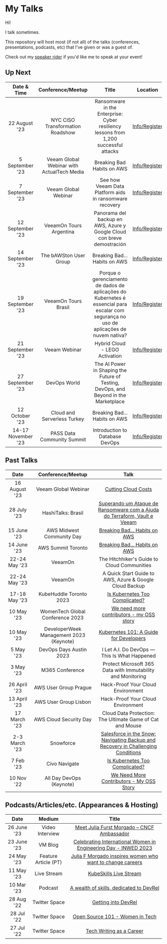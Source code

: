 My Talks
===================

Hi!

I talk sometimes.

This repository will host most (if not all) of the talks (conferences, presentations, podcasts, etc) that I've given or was a guest of.

Check out my [speaker rider](./speaker-rider.md) if you'd like me to speak at your event!

## Up Next


| Date & Time  | Conference/Meetup       | Title                                                       | Location                                      | 
|:------------:|:-----------------------:|:-----------------------------------------------------------:|:---------------------------------------------:|
| 22 August '23 | NYC CISO Transformation Roadshow | Ransomware in the Enterprise: Cyber resiliency lessons from 1,200 successful attacks  | [Info/Register](https://events.bizzabo.com/nyc-ciso-0822/home?widget=true) | 
| 5 September '23 | Veeam Global Webinar with ActualTech Media| Breaking Bad Habits on AWS | [Info/Register]() | 
| 7 September '23 | Veeam Global Webinar | See how Veeam Data Platform aids in ransomware recovery | [Info/Register]() | 
| 12 September '23 | VeeamOn Tours Argentina | Panorama del backup en AWS, Azure y Google Cloud con breve demostración  | [Info/Register](https://go.veeam.com/veeamon-tour-2023-argentina)  | 
| 14 September '23 | The bAWSton User Group  | Breaking Bad... Habits on AWS    | [Info/Register](https://www.meetup.com/the-boston-amazon-web-services-meetup-group/) |
| 19 September '23 | VeeamOn Tours Brasil | Porque o gerenciamento de dados de aplicações do Kubernetes é essencial para escalar com segurança no uso de aplicações de nuvem nativa?  | [Info/Register](https://go.veeam.com/veeamon-tour-2023-brasil)  | 
| 21 September '23 | Veeam Webinar  | Hybrid Cloud - LEGO Activation   | [Info/Register]() |
| 27 September '23 | DevOps World  | The AI Power in Shaping the Future of Testing, DevOps, and Beyond in the Marketplace             | [Info/Register](https://www.devopsworld.com/) |
| 12 October '23 | Cloud and Serverless Turkey  | Breaking Bad... Habits on AWS      | [Info/Register](https://kommunity.com/cloud-turkey/events/october-istanbul-aws-breaking-bad-habits-scalable-saas-architectures-a3594011) |
| 14-17 November '23 | PASS Data Community Summit    | Introduction to Database DevOps             | [Info/Register](https://passdatacommunitysummit.com/) |



## Past Talks

Date|Conference/Meetup|Talk
:---------:|:---------------:|:--:|
16 August '23 | Veeam Global Webinar | [Cutting Cloud Costs](https://youtu.be/FtsB5oOJ05g)  | 
28 July '23  | HashiTalks: Brasil      | [Superando um Ataque de Ransomware com a Ajuda do Terraform, Vault e Veeam](https://www.youtube.com/watch?v=awlfPU-qvb8&list=PL81sUbsFNc5agdrEMDtU6IGyxBMv6Fq8i&index=8) | 
15 June '23  | AWS Midwest Community Day| [Breaking Bad... Habits on AWS](https://www.youtube.com/watch?v=W_n0fGVXDzE&list=PLsOF-eBKEpbcIJEGmzRHAQIIWj3LprXJo&index=11) |
14 June '23  | AWS Summit Toronto      | [Breaking Bad... Habits on AWS](https://youtu.be/CcF3_8Py9Lk) |
22-24 May '23 | VeeamOn | The Hitchhiker's Guide to Cloud Communities |
22-24 May '23 | VeeamOn | A Quick Start Guide to AWS, Azure & Google Cloud Backup |
17-18 May '23 | KubeHuddle Toronto 2023 | [Is Kubernetes Too Complicated?]() |
10 May '23 | WomenTech Global Conference 2023 | [We need more contributors - my OSS story](https://www.womentech.net/speaker/Julia/Furst%20Morgado/85740?_se=anVsaWFmbW9yZ2Fkb0BnbWFpbC5jb20%3D) | 
10 May '23 | DeveloperWeek Management 2023 (Keynote)| [Kubernetes 101: A Guide for Developers]() | 
5 May '23 | DevOps Days Austin 2023 | I Let A.I. Do DevOps — This Is What Happened
3 May '23 | M365 Conference | Protect Microsoft 365 Data with Immutability and Monitoring
26 April '23 | AWS User Group Prague | Hack-Proof Your Cloud Environment
13 April '23 | AWS User Group Lisbon | Hack-Proof Your Cloud Environment
17 March '23 | AWS Cloud Security Day | Cloud Data Protection: The Ultimate Game of Cat and Mouse
2-3 March '23 | Snowforce | [Salesforce in the Snow: Navigating Backup and Recovery in Challenging Conditions](https://snowforce.io/)
7 Feb '23 | Civo Navigate | [Is Kubernetes Too Complicated?](https://www.youtube.com/watch?v=I2j-eIm5CwE) 
10 Nov '22 | All Day DevOps (Keynote)| [We Need More Contributors - My OSS Story](https://www.alldaydevops.com/ondemand-2022speakers) | 


## Podcasts/Articles/etc. (Appearances & Hosting)

Date|Medium|Title
:-----:|:-----:|:-------:
26 June '23 | Video Interview | [Meet Julia Furst Morgado – CNCF Ambassador](https://www.youtube.com/watch?v=QP7pT0_qE7M)
23 June '23 | VM Blog | [Celebrating International Women in Engineering Day - INWED 2023](https://vmblog.com/archive/2023/06/23/celebrating-international-women-in-engineering-day-inwed-2023.aspx)
24 May '23 | Feature Article (PT) | [Julia F Morgado inspires women who want to change careers](https://itforum.com.br/noticias/veeam-julia-morgado-mulheres-carreira/)
11 May '23 | Live Stream | [KubeSkills Live Stream](https://github.com/kubeskills/yt/blob/main/2023/May/20230511-Accessibility-in-Tech-and-Kubernetes-with-Julia-Furst-Morgado.md)
10 Mar '23 | Podcast | [A wealth of skills, dedicated to DevRel](https://www.voxgig.com/podcast/julia-furst-morgado-march-2023-global-technologist-veeam)
28 Aug '22 | Twitter Space | [Getting into DevRel](https://twitter.com/i/spaces/1YqJDqNjpYLxV)
28 Jul '22 | Twitter Space | [Open Source 101 - Women in Tech](https://twitter.com/i/spaces/1PlJQaDYqdXJE)
27 Jul '22 | Twitter Space | [Tech Writing as a Career](https://twitter.com/virtualized6ix/status/1552253444723200001?s=20&t=Clsi3spzoB8NIn4m4taL6g)
